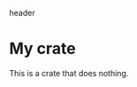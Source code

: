 header

<!-- cargo-rdme start -->

# My crate

This is a crate that does nothing.

<!-- cargo-rdme end -->
